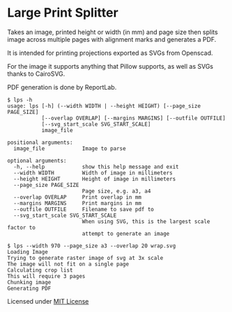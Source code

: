 # Large Print Splitter

Takes an image, printed height or width (in mm) and page size then splits image across multiple pages with alignment marks and generates a PDF.

It is intended for printing projections exported as SVGs from Openscad.

For the image it supports anything that Pillow supports, as well as SVGs thanks to CairoSVG.

PDF generation is done by ReportLab.


```
$ lps -h
usage: lps [-h] (--width WIDTH | --height HEIGHT) [--page_size PAGE_SIZE]
           [--overlap OVERLAP] [--margins MARGINS] [--outfile OUTFILE]
           [--svg_start_scale SVG_START_SCALE]
           image_file

positional arguments:
  image_file            Image to parse

optional arguments:
  -h, --help            show this help message and exit
  --width WIDTH         Width of image in millimeters
  --height HEIGHT       Height of image in millimeters
  --page_size PAGE_SIZE
                        Page size, e.g. a3, a4
  --overlap OVERLAP     Print overlap in mm
  --margins MARGINS     Print margins in mm
  --outfile OUTFILE     Filename to save pdf to
  --svg_start_scale SVG_START_SCALE
                        When using SVG, this is the largest scale factor to
                        attempt to generate an image

$ lps --width 970 --page_size a3 --overlap 20 wrap.svg
Loading Image
Trying to generate raster image of svg at 3x scale
The image will not fit on a single page
Calculating crop list
This will require 3 pages
Chunking image
Generating PDF

```

Licensed under [MIT License](LICENSE.md)
